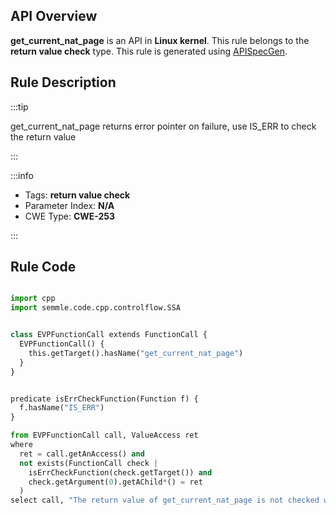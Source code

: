 ---
---


## API Overview
**get_current_nat_page** is an API in **Linux kernel**. This rule belongs to the **return value check** type. This rule is generated using [APISpecGen](../../tools/APISpecGen).
## Rule Description

:::tip

get_current_nat_page returns error pointer on failure, use IS_ERR to check the return value

:::

:::info

- Tags: **return value check**
- Parameter Index: **N/A**
- CWE Type: **CWE-253**

:::

## Rule Code
```python

import cpp
import semmle.code.cpp.controlflow.SSA


class EVPFunctionCall extends FunctionCall {
  EVPFunctionCall() {
    this.getTarget().hasName("get_current_nat_page")
  }
}


predicate isErrCheckFunction(Function f) {
  f.hasName("IS_ERR") 
}

from EVPFunctionCall call, ValueAccess ret
where
  ret = call.getAnAccess() and
  not exists(FunctionCall check |
    isErrCheckFunction(check.getTarget()) and
    check.getArgument(0).getAChild*() = ret
  )
select call, "The return value of get_current_nat_page is not checked with IS_ERR."
    
```